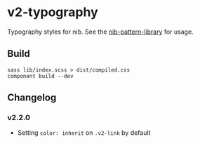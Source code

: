 # v2-typography

Typography styles for nib. See the [nib-pattern-library](http://nib-pattern-library.azurewebsites.net/pages/typography.html) for usage.

## Build

    sass lib/index.scss > dist/compiled.css
    component build --dev
    
## Changelog

### v2.2.0

- Setting `color: inherit` on `.v2-link` by default
